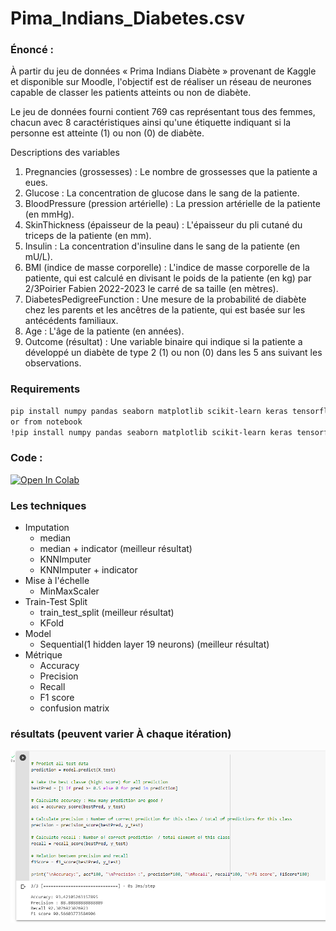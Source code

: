 # Pima_Indians_Diabetes.csv

### Énoncé :
À partir du jeu de données « Prima Indians Diabète » provenant de Kaggle
et disponible sur Moodle, l'objectif est de réaliser un réseau de neurones
capable de classer les patients atteints ou non de diabète.

Le jeu de données fourni contient 769 cas représentant tous des femmes,
chacun avec 8 caractéristiques ainsi qu'une étiquette indiquant si la
personne est atteinte (1) ou non (0) de diabète.

Descriptions des variables
1. Pregnancies (grossesses) : Le nombre de grossesses que la patiente a
eues.
2. Glucose : La concentration de glucose dans le sang de la patiente.
3. BloodPressure (pression artérielle) : La pression artérielle de la
patiente (en mmHg).
4. SkinThickness (épaisseur de la peau) : L'épaisseur du pli cutané du
triceps de la patiente (en mm).
5. Insulin : La concentration d'insuline dans le sang de la patiente (en
mU/L).
6. BMI (indice de masse corporelle) : L'indice de masse corporelle de la
patiente, qui est calculé en divisant le poids de la patiente (en kg) par
2/3Poirier Fabien
2022-2023
le carré de sa taille (en mètres).
7. DiabetesPedigreeFunction : Une mesure de la probabilité de diabète
chez les parents et les ancêtres de la patiente, qui est basée sur les
antécédents familiaux.
8. Age : L'âge de la patiente (en années).
9. Outcome (résultat) : Une variable binaire qui indique si la patiente a
développé un diabète de type 2 (1) ou non (0) dans les 5 ans suivant
les observations.

### Requirements
```bash
pip install numpy pandas seaborn matplotlib scikit-learn keras tensorflow
or from notebook
!pip install numpy pandas seaborn matplotlib scikit-learn keras tensorflow
```

### Code :

<a target="_blank" href="https://colab.research.google.com/github/https://colab.research.google.com/github/pthavarasa/Pima_Indians_Diabetes.csv/blob/main/Diabetes_detection.ipynb">
  <img src="https://colab.research.google.com/assets/colab-badge.svg" alt="Open In Colab"/>
</a>

### Les techniques
- Imputation
  - median
  - median + indicator (meilleur résultat)
  - KNNImputer
  - KNNImputer + indicator
- Mise à l'échelle
  - MinMaxScaler
- Train-Test Split
  - train_test_split (meilleur résultat)
  - KFold
- Model
  - Sequential(1 hidden layer 19 neurons) (meilleur résultat)
- Métrique
  - Accuracy
  - Precision
  - Recall
  - F1 score
  - confusion matrix
  
### résultats (peuvent varier À chaque itération)

![alt text](Capture_model_evaluation.PNG)
